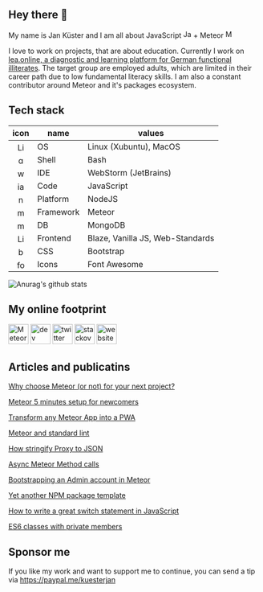 ## Hey there 👋

My name is Jan Küster and I am all about JavaScript <img src='https://cdn.jsdelivr.net/npm/simple-icons@3.0.1/icons/javascript.svg' alt='JavaScript' height='16'> + Meteor [<img src='https://cdn.jsdelivr.net/npm/simple-icons@3.0.1/icons/meteor.svg' alt='Meteor' height='16'>](https://meteor.com)

I love to work on projects, that are about education. Currently I work on [lea.online, a diagnostic and learning platform for German functional illiterates](https://github.com/leaonline). The target group are employed adults, which are limited in their career path due to low fundamental literacy skills.
I am also a constant contributor around Meteor and it's packages ecosystem.

## Tech stack 

| icon | name | values |
| :--: | ---- | ------ |
|<img src='https://cdn.jsdelivr.net/npm/simple-icons@3.0.1/icons/linux.svg' alt='Linux' height='16'>|OS|Linux (Xubuntu), MacOS|
|<img src='https://cdn.jsdelivr.net/npm/simple-icons@3.0.1/icons/gnubash.svg' alt='gnu-bash' height='16'>|Shell|Bash|
|<img src='https://cdn.jsdelivr.net/npm/simple-icons@3.0.1/icons/webstorm.svg' alt='webstorm' height='16'>|IDE|WebStorm (JetBrains)|
|<img src='https://cdn.jsdelivr.net/npm/simple-icons@3.0.1/icons/javascript.svg' alt='javascript' height='16'>|Code|JavaScript|
|<img src='https://cdn.jsdelivr.net/npm/simple-icons@3.0.1/icons/node-dot-js.svg' alt='nodejs' height='16'>|Platform|NodeJS|
|<img src='https://cdn.jsdelivr.net/npm/simple-icons@3.0.1/icons/meteor.svg' alt='meteor' height='16'>|Framework|Meteor|
|<img src='https://cdn.jsdelivr.net/npm/simple-icons@3.0.1/icons/mongodb.svg' alt='mongodb' height='16'>|DB|MongoDB|
|<img src='https://cdn.jsdelivr.net/npm/simple-icons@3.0.1/icons/mdnwebdocs.svg' alt='Linux' height='16'>|Frontend|Blaze, Vanilla JS, Web-Standards|
|<img src='https://cdn.jsdelivr.net/npm/simple-icons@3.0.1/icons/bootstrap.svg' alt='bootstrap' height='16'>|CSS|Bootstrap|
|<img src='https://cdn.jsdelivr.net/npm/simple-icons@3.0.1/icons/fontawesome.svg' alt='fontaweseome' height='16'>|Icons|Font Awesome|


![Anurag's github stats](https://github-readme-stats.vercel.app/api?username=jankapunkt&count_private=true&theme=merko&show_icons=true)

## My online footprint

[<img src='https://cdn.jsdelivr.net/npm/simple-icons@3.0.1/icons/meteor.svg' alt='Meteor forums profile' height='40'>](https://forums.meteor.com/u/jkuester)
[<img src='https://cdn.jsdelivr.net/npm/simple-icons@3.0.1/icons/dev-dot-to.svg' alt='dev' height='40'>](https://dev.to/jankapunkt)  [<img src='https://cdn.jsdelivr.net/npm/simple-icons@3.0.1/icons/twitter.svg' alt='twitter' height='40'>](https://twitter.com/kuester_jan)  [<img src='https://cdn.jsdelivr.net/npm/simple-icons@3.0.1/icons/stackoverflow.svg' alt='stackoverflow' height='40'>](https://stackoverflow.com/users/3098783)  [<img src='https://cdn.jsdelivr.net/npm/simple-icons@3.0.1/icons/icloud.svg' alt='website' height='40'>](jankuester.com)  

## Articles and publicatins

[Why choose Meteor (or not) for your next project?](https://dev.to/jankapunkt/why-choose-meteor-or-not-for-your-next-project-1gnh)

[Meteor 5 minutes setup for newcomers](https://dev.to/jankapunkt/meteor-5-minutes-setup-for-newcomers-1aga)

[Transform any Meteor App into a PWA](https://dev.to/jankapunkt/transform-any-meteor-app-into-a-pwa-4k44)

[Meteor and standard lint](https://dev.to/jankapunkt/meteor-and-standard-lint-gg7)

[How stringify Proxy to JSON](https://dev.to/jankapunkt/how-stringify-proxy-to-json-10oe)

[Async Meteor Method calls](https://dev.to/jankapunkt/async-meteor-method-calls-24f9)

[Bootstrapping an Admin account in Meteor](https://dev.to/jankapunkt/bootstrapping-an-admin-account-in-meteor-408b)

[Yet another NPM package template](https://dev.to/jankapunkt/yet-another-npm-package-template-270k)

[How to write a great switch statement in JavaScript](https://dev.to/jankapunkt/how-to-write-a-great-switch-statement-in-javascript-265)

[ES6 classes with private members](https://dev.to/jankapunkt/es6-classes-with-private-members-144d)

## Sponsor me

If you like my work and want to support me to continue, you can send a tip via https://paypal.me/kuesterjan

